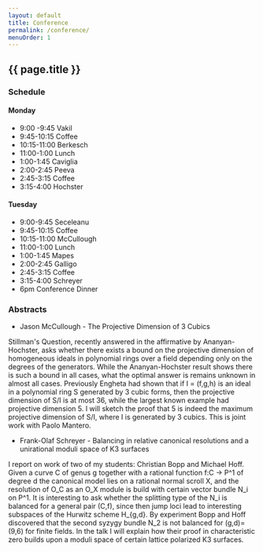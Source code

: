 ```yaml
---
layout: default
title: Conference
permalink: /conference/
menuOrder: 1
---
```


## {{ page.title }}

### Schedule

#### Monday

* 9:00 -9:45 Vakil
* 9:45-10:15 Coffee
* 10:15-11:00 Berkesch
* 11:00-1:00 Lunch
* 1:00-1:45 Caviglia
* 2:00-2:45 Peeva
* 2:45-3:15 Coffee
* 3:15-4:00 Hochster

#### Tuesday

* 9:00-9:45 Seceleanu
* 9:45-10:15 Coffee
* 10:15-11:00 McCullough
* 11:00-1:00 Lunch
* 1:00-1:45 Mapes
* 2:00-2:45 Galligo
* 2:45-3:15 Coffee
* 3:15-4:00 Schreyer
* 6pm Conference Dinner

### Abstracts


* Jason McCullough - The Projective Dimension of 3 Cubics


Stillman's Question, recently answered in the affirmative by Ananyan-Hochster, asks whether there exists a bound on the projective dimension of homogeneous ideals in polynomial rings over a field depending only on the degrees of the generators.  While the Ananyan-Hochster result shows there is such a bound in all cases, what the optimal answer is remains unknown in almost all cases.  Previously Engheta had shown that if I = (f,g,h) is an ideal in a polynomial ring S generated by 3 cubic forms, then the projective dimension of S/I is at most 36, while the largest known example had projective dimension 5.  I will sketch the proof that 5 is indeed the maximum projective dimension of S/I, where I is generated by 3 cubics.  This is joint work with Paolo Mantero.


* Frank-Olaf Schreyer - Balancing in relative canonical resolutions and a unirational moduli space of  K3 surfaces


I report on work of two of my students: Christian Bopp and Michael Hoff. Given a curve C of genus g together with a rational function f:C -> P^1 of degree d the canonical model lies on a rational normal scroll X, and the resolution of O_C as an O_X module is build with certain vector bundle N_i on P^1. It is interesting to ask whether the splitting type of the N_i is balanced for a general pair (C,f), since then jump loci lead to interesting subspaces of the Hurwitz scheme H_{g,d}. By experiment Bopp and Hoff discovered that the second syzygy bundle N_2
is not balanced for (g,d)=(9,6) for finite fields. In the talk I will explain how their proof in characteristic zero builds upon a moduli space of certain lattice polarized K3 surfaces.
 

